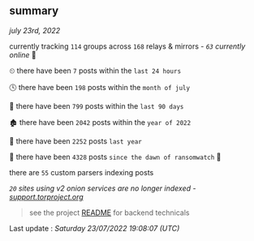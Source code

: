 
## summary
_july 23rd, 2022_

currently tracking `114` groups across `168` relays & mirrors - _`63` currently online_ 📡

⏲ there have been `7` posts within the `last 24 hours`

🕓 there have been `198` posts within the `month of july`

📅 there have been `799` posts within the `last 90 days`

🏚 there have been `2042` posts within the `year of 2022`

🚀 there have been `2252` posts `last year`

🦕 there have been `4328` posts `since the dawn of ransomwatch` 🐣

there are `55` custom parsers indexing posts

_`20` sites using v2 onion services are no longer indexed - [support.torproject.org](https://support.torproject.org/onionservices/v2-deprecation/)_

> see the project [README](https://github.com/jmousqueton/ransomwatch#readme) for backend technicals



Last update : _Saturday 23/07/2022 19:08:07 (UTC)_

